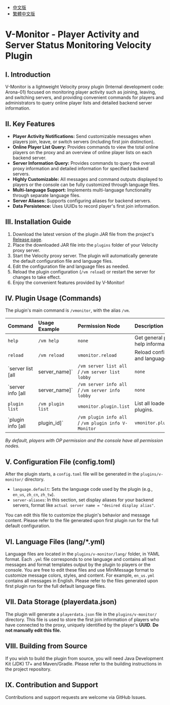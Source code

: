 - [中文版](./README.md)
- [繁體中文版](./README_TW.md)

# V-Monitor - Player Activity and Server Status Monitoring Velocity Plugin

## I. Introduction
V-Monitor is a lightweight Velocity proxy plugin (Internal development code: Arona-01) focused on monitoring player activity such as joining, leaving, and switching servers, and providing convenient commands for players and administrators to query online player lists and detailed backend server information.

## II. Key Features
* **Player Activity Notifications:** Send customizable messages when players join, leave, or switch servers (including first join distinction).
* **Online Player List Query:** Provides commands to view the total online players on the proxy and an overview of online player lists on each backend server.
* **Server Information Query:** Provides commands to query the overall proxy information and detailed information for specified backend servers.
* **Highly Customizable:** All messages and command outputs displayed to players or the console can be fully customized through language files.
* **Multi-language Support:** Implements multi-language functionality through separate language files.
* **Server Aliases:** Supports configuring aliases for backend servers.
* **Data Persistence:** Uses UUIDs to record player's first join information.

## III. Installation Guide
1.  Download the latest version of the plugin JAR file from the project's [Release page](https://github.com/MC-Nirvana/V-Monitor/releases/latest).
2.  Place the downloaded JAR file into the `plugins` folder of your Velocity proxy server.
3.  Start the Velocity proxy server. The plugin will automatically generate the default configuration file and language files.
4.  Edit the configuration file and language files as needed.
5.  Reload the plugin configuration (`/vm reload`) or restart the server for changes to take effect.
6.  Enjoy the convenient features provided by V-Monitor!

## IV. Plugin Usage (Commands)
The plugin's main command is `/vmonitor`, with the alias `/vm`.

| Command                         | Usage Example                                       | Permission Node        | Description                                            |
|:--------------------------------|:----------------------------------------------------|:-----------------------|:-------------------------------------------------------|
| `help`                          | `/vm help`                                          | `none`                 | Get general plugin help information.                   |
| `reload`                        | `/vm reload`                                        | `vmonitor.reload`      | Reload configuration and language files.               |
| `server list [all|server_name]` | `/vm server list all` / `/vm server list lobby`     | `none`                 | List players on all or specified servers.              |
| `server info [all|server_name]` | `/vm server info all` / `/vm server info lobby`     | `none`                 | Get detailed information for all or specified servers. |
| `plugin list`                   | `/vm plugin list`                                   | `vmonitor.plugin.list` | List all loaded plugins.                               |
| `plugin info [all|plugin_id]`   | `/vm plugin info all` / `/vm plugin info V-Monitor` | `vmonitor.plugin.info` | Get detailed information for all or specified plugins. |

*By default, players with OP permission and the console have all permission nodes.*

## V. Configuration File (config.toml)
After the plugin starts, a `config.toml` file will be generated in the `plugins/v-monitor/` directory.

* `language.default`: Sets the language code used by the plugin (e.g., `en_us`, `zh_cn`, `zh_tw`).
* `server-aliases`: In this section, set display aliases for your backend servers, format like `actual server name = "desired display alias"`.

You can edit this file to customize the plugin's behavior and message content. Please refer to the file generated upon first plugin run for the full default configuration.

## VI. Language Files (lang/*.yml)
Language files are located in the `plugins/v-monitor/lang/` folder, in YAML format.
Each `.yml` file corresponds to one language and contains all text messages and format templates output by the plugin to players or the console. You are free to edit these files and use MiniMessage format to customize message colors, styles, and content.
For example, `en_us.yml` contains all messages in English. Please refer to the files generated upon first plugin run for the full default language files.

## VII. Data Storage (playerdata.json)
The plugin will generate a `playerdata.json` file in the `plugins/v-monitor/` directory.
This file is used to store the first join information of players who have connected to the proxy, uniquely identified by the player's **UUID**. **Do not manually edit this file.**

## VIII. Building from Source
If you wish to build the plugin from source, you will need Java Development Kit (JDK) 17+ and Maven/Gradle. Please refer to the building instructions in the project repository.

## IX. Contribution and Support
Contributions and support requests are welcome via GitHub Issues.